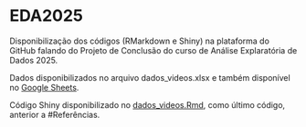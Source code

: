 # EDA2025
Disponibilização dos códigos (RMarkdown e Shiny) na plataforma do GitHub falando do Projeto de Conclusão do curso de Análise Explaratória de Dados 2025. 

Dados disponibilizados no arquivo dados_videos.xlsx e também disponível no [Google Sheets](https://docs.google.com/spreadsheets/d/1t9NTQ4Cx2rw6lZT-4NkmzkoxflVFr_of--o2S14_Fok/edit?usp=sharing). 

Código Shiny disponibilizado no [dados_videos.Rmd](https://github.com/VinniciusL/EDA2025/blob/main/dados_videos.Rmd), como último código, anterior a #Referências.
